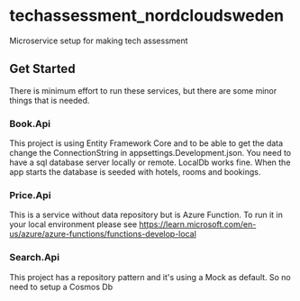 # techassessment_nordcloudsweden
Microservice setup for making tech assessment

## Get Started
There is minimum effort to run these services, but there are some minor things that is needed.

### Book.Api
This project is using Entity Framework Core and to be able to get the data change the ConnectionString in appsettings.Development.json.
You need to have a sql database server locally or remote. LocalDb works fine.
When the app starts the database is seeded with hotels, rooms and bookings.

### Price.Api
This is a service without data repository but is Azure Function. To run it in your local environment please see
https://learn.microsoft.com/en-us/azure/azure-functions/functions-develop-local

### Search.Api
This project has a repository pattern and it's using a Mock as default. So no need to setup a Cosmos Db
